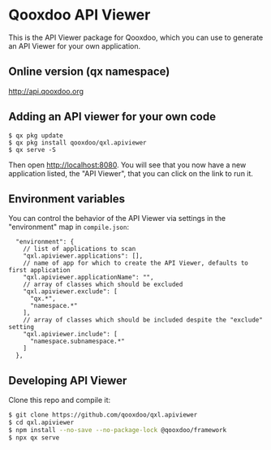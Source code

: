 # Qooxdoo API Viewer

This is the API Viewer package for Qooxdoo, which you can use to generate
an API Viewer for your own application. 

## Online version (qx namespace)

http://api.qooxdoo.org 

## Adding an API viewer for your own code
```
$ qx pkg update
$ qx pkg install qooxdoo/qxl.apiviewer
$ qx serve -S
```

Then open [http://localhost:8080](http://localhost:8080).  You
will see that you now have a new application listed,
the "API Viewer", that you can click on the link to run it.

## Environment variables

You can control the behavior of the API Viewer via settings in the "environment"
map in `compile.json`:

```json5
  "environment": {
    // list of applications to scan
    "qxl.apiviewer.applications": [],
    // name of app for which to create the API Viewer, defaults to first application
    "qxl.apiviewer.applicationName": "",
    // array of classes which should be excluded
    "qxl.apiviewer.exclude": [
      "qx.*",
      "namespace.*" 
    ],
    // array of classes which should be included despite the "exclude" setting
    "qxl.apiviewer.include": [
      "namespace.subnamespace.*"
    ]
  },
``` 


## Developing API Viewer

Clone this repo and compile it:

```bash
$ git clone https://github.com/qooxdoo/qxl.apiviewer
$ cd qxl.apiviewer
$ npm install --no-save --no-package-lock @qooxdoo/framework
$ npx qx serve
```


